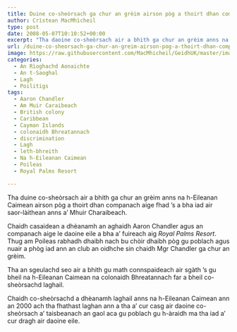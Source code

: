 ```yaml
---
title: Duine co-sheòrsach ga chur an grèim airson pòg a thoirt dhan companach aige
author: Crìstean MacMhìcheil
type: post
date: 2008-05-07T10:10:52+00:00
excerpt: "Tha daoine co-sheòrsach air a bhith ga chur an grèim anns na h-Eileanan Caimean airson pòg a thoirt dhan companach aige fhad 's a bha iad air saor-làithean anns a' Mhuir Charaibeach."
url: /duine-co-sheorsach-ga-chur-an-greim-airson-pog-a-thoirt-dhan-companach-aige/
image: https://raw.githubusercontent.com/MacMhicheil/GeidhUK/master/images/.jpg
categories:
  - An Rìoghachd Aonaichte
  - An t-Saoghal
  - Lagh
  - Poilitigs
tags:
  - Aaron Chandler
  - Am Muir Caraibeach
  - British colony
  - Caribbean
  - Cayman Islands
  - colonaidh Bhreatannach
  - discrimination
  - Lagh
  - leth-bhreith
  - Na h-Eileanan Caimean
  - Poileas
  - Royal Palms Resort

---
```

Tha duine co-sheòrsach air a bhith ga chur an grèim anns na h-Eileanan Caimean airson pòg a thoirt dhan companach aige fhad &#8217;s a bha iad air saor-làithean anns a&#8217; Mhuir Charaibeach.

Chaidh casaidean a dhèanamh an aghaidh Aaron Chandler agus an companach aige le daoine eile a bha a&#8217; fuireach aig _Royal Palms Resort_. Thug am Poileas rabhadh dhaibh nach bu chòir dhaibh pòg gu poblach agus nuair a phòg iad ann an club an oidhche sin chaidh Mgr Chandler ga chur an grèim.

Tha an sgeulachd seo air a bhith gu math connspaideach air sgàth &#8217;s gu bheil na h-Eileanan Caimean na colonaidh Bhreatannach far a bheil co-sheòrsachd laghail.

Chaidh co-sheòrsachd a dhèanamh laghail anns na h-Eileanan Caimean ann an 2000 ach tha fhathast laghan ann a tha a&#8217; cur casg air daoine co-sheòrsach a&#8217; taisbeanach an gaol aca gu poblach gu h-àraidh ma tha iad a&#8217; cur dragh air daoine eile.
